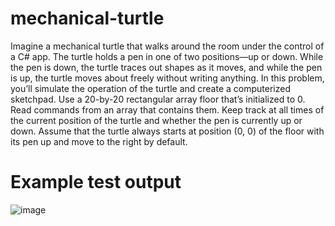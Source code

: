 # mechanical-turtle
Imagine a mechanical turtle that walks around the room under the control of a C# app.
The turtle holds a pen in one of two positions—up or down.
While the pen is down, the turtle traces out shapes as it moves, and while the pen is up, the turtle moves about freely without writing anything.
In this problem, you’ll simulate the operation of the turtle and create a computerized sketchpad.
Use a 20-by-20 rectangular array floor that’s initialized to 0.
Read commands from an array that contains them.
Keep track at all times of the current position of the turtle and whether the pen is currently up or down.
Assume that the turtle always starts at position (0, 0) of the floor with its pen up and move to the right by default.


# Example test output
![image](https://user-images.githubusercontent.com/77547122/160804652-41146d5b-8915-4765-9a6a-c7b10eba6aa0.png)
